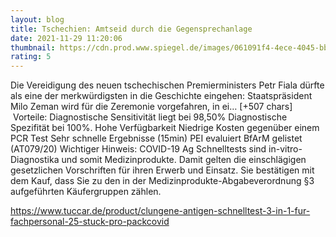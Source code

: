```yaml
--- 
layout: blog
title: Tschechien: Amtseid durch die Gegensprechanlage
date: 2021-11-29 11:20:06
thumbnail: https://cdn.prod.www.spiegel.de/images/061091f4-4ece-4045-bb6e-04ab9ec2f4c4_w1280_r1.77_fpx40_fpy50.jpg
rating: 5
---
```

Die Vereidigung des neuen tschechischen Premierministers Petr Fiala dürfte als eine der merkwürdigsten in die Geschichte eingehen: Staatspräsident Milo Zeman wird für die Zeremonie vorgefahren, in ei… [+507 chars]</br>&nbsp;Vorteile:
Diagnostische Sensitivität liegt bei 98,50%
Diagnostische Spezifität bei 100%.
Hohe Verfügbarkeit
Niedrige Kosten gegenüber einem PCR Test
Sehr schnelle Ergebnisse (15min)
PEI evaluiert
BfArM gelistet (AT079/20)
Wichtiger Hinweis:
COVID-19 Ag Schnelltests sind in-vitro-Diagnostika und somit Medizinprodukte. Damit gelten die einschlägigen gesetzlichen Vorschriften für ihren Erwerb und Einsatz. Sie bestätigen mit dem Kauf, dass Sie zu den in der Medizinprodukte-Abgabeverordnung §3 aufgeführten Käufergruppen zählen.

https://www.tuccar.de/product/clungene-antigen-schnelltest-3-in-1-fur-fachpersonal-25-stuck-pro-pack<a href="https://www.tuccar.de/product/clungene-antigen-schnelltest-3-in-1-fur-fachpersonal-25-stuck-pro-pack">covid</a>